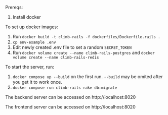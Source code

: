 Prereqs:
1. Install docker

To set up docker images:

1. Run `docker build -t climb-rails -f dockerfiles/Dockerfile.rails .`
1. `cp env-example .env`
1. Edit newly created .env file to set a random `SECRET_TOKEN`
1. Run `docker volume create --name climb-rails-postgres` and `docker volume create --name climb-rails-redis`

To start the server, run:


1. `docker compose up --build` on the first run. `--build` may be omited after you get it to work once.
2. `docker­ compose run climb-rails rake db:migrate`


The backend server can be accessed on http://localhost:8020

The frontend server can be accessed on http://localhost:8020